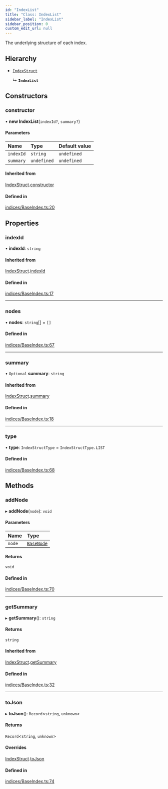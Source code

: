 ```yaml
---
id: "IndexList"
title: "Class: IndexList"
sidebar_label: "IndexList"
sidebar_position: 0
custom_edit_url: null
---
```


The underlying structure of each index.

## Hierarchy

- [`IndexStruct`](IndexStruct.md)

  ↳ **`IndexList`**

## Constructors

### constructor

• **new IndexList**(`indexId?`, `summary?`)

#### Parameters

| Name | Type | Default value |
| :------ | :------ | :------ |
| `indexId` | `string` | `undefined` |
| `summary` | `undefined` | `undefined` |

#### Inherited from

[IndexStruct](IndexStruct.md).[constructor](IndexStruct.md#constructor)

#### Defined in

[indices/BaseIndex.ts:20](https://github.com/run-llama/LlamaIndexTS/blob/9fa6d4a/packages/core/src/indices/BaseIndex.ts#L20)

## Properties

### indexId

• **indexId**: `string`

#### Inherited from

[IndexStruct](IndexStruct.md).[indexId](IndexStruct.md#indexid)

#### Defined in

[indices/BaseIndex.ts:17](https://github.com/run-llama/LlamaIndexTS/blob/9fa6d4a/packages/core/src/indices/BaseIndex.ts#L17)

___

### nodes

• **nodes**: `string`[] = `[]`

#### Defined in

[indices/BaseIndex.ts:67](https://github.com/run-llama/LlamaIndexTS/blob/9fa6d4a/packages/core/src/indices/BaseIndex.ts#L67)

___

### summary

• `Optional` **summary**: `string`

#### Inherited from

[IndexStruct](IndexStruct.md).[summary](IndexStruct.md#summary)

#### Defined in

[indices/BaseIndex.ts:18](https://github.com/run-llama/LlamaIndexTS/blob/9fa6d4a/packages/core/src/indices/BaseIndex.ts#L18)

___

### type

• **type**: `IndexStructType` = `IndexStructType.LIST`

#### Defined in

[indices/BaseIndex.ts:68](https://github.com/run-llama/LlamaIndexTS/blob/9fa6d4a/packages/core/src/indices/BaseIndex.ts#L68)

## Methods

### addNode

▸ **addNode**(`node`): `void`

#### Parameters

| Name | Type |
| :------ | :------ |
| `node` | [`BaseNode`](BaseNode.md) |

#### Returns

`void`

#### Defined in

[indices/BaseIndex.ts:70](https://github.com/run-llama/LlamaIndexTS/blob/9fa6d4a/packages/core/src/indices/BaseIndex.ts#L70)

___

### getSummary

▸ **getSummary**(): `string`

#### Returns

`string`

#### Inherited from

[IndexStruct](IndexStruct.md).[getSummary](IndexStruct.md#getsummary)

#### Defined in

[indices/BaseIndex.ts:32](https://github.com/run-llama/LlamaIndexTS/blob/9fa6d4a/packages/core/src/indices/BaseIndex.ts#L32)

___

### toJson

▸ **toJson**(): `Record`<`string`, `unknown`\>

#### Returns

`Record`<`string`, `unknown`\>

#### Overrides

[IndexStruct](IndexStruct.md).[toJson](IndexStruct.md#tojson)

#### Defined in

[indices/BaseIndex.ts:74](https://github.com/run-llama/LlamaIndexTS/blob/9fa6d4a/packages/core/src/indices/BaseIndex.ts#L74)

